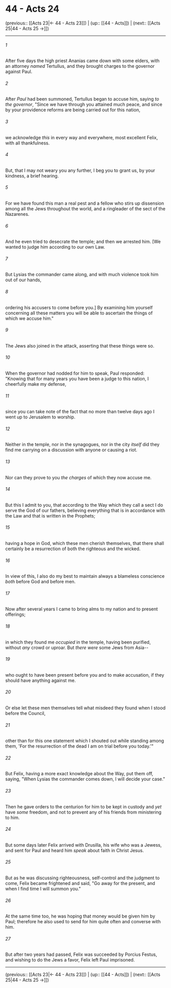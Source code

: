 # 44 - Acts 24

(previous:: [[Acts 23|← 44 - Acts 23]]) | (up:: [[44 - Acts]]) | (next:: [[Acts 25|44 - Acts 25 →]])

***


###### 1 
After five days the high priest Ananias came down with some elders, with an attorney _named_ Tertullus, and they brought charges to the governor against Paul. 

###### 2 
After _Paul_ had been summoned, Tertullus began to accuse him, saying _to the governor_, "Since we have through you attained much peace, and since by your providence reforms are being carried out for this nation, 

###### 3 
we acknowledge _this_ in every way and everywhere, most excellent Felix, with all thankfulness. 

###### 4 
But, that I may not weary you any further, I beg you to grant us, by your kindness, a brief hearing. 

###### 5 
For we have found this man a real pest and a fellow who stirs up dissension among all the Jews throughout the world, and a ringleader of the sect of the Nazarenes. 

###### 6 
And he even tried to desecrate the temple; and then we arrested him. [We wanted to judge him according to our own Law. 

###### 7 
But Lysias the commander came along, and with much violence took him out of our hands, 

###### 8 
ordering his accusers to come before you.] By examining him yourself concerning all these matters you will be able to ascertain the things of which we accuse him." 

###### 9 
The Jews also joined in the attack, asserting that these things were so. 

###### 10 
When the governor had nodded for him to speak, Paul responded: "Knowing that for many years you have been a judge to this nation, I cheerfully make my defense, 

###### 11 
since you can take note of the fact that no more than twelve days ago I went up to Jerusalem to worship. 

###### 12 
Neither in the temple, nor in the synagogues, nor in the city _itself_ did they find me carrying on a discussion with anyone or causing a riot. 

###### 13 
Nor can they prove to you _the charges_ of which they now accuse me. 

###### 14 
But this I admit to you, that according to the Way which they call a sect I do serve the God of our fathers, believing everything that is in accordance with the Law and that is written in the Prophets; 

###### 15 
having a hope in God, which these men cherish themselves, that there shall certainly be a resurrection of both the righteous and the wicked. 

###### 16 
In view of this, I also do my best to maintain always a blameless conscience _both_ before God and before men. 

###### 17 
Now after several years I came to bring alms to my nation and to present offerings; 

###### 18 
in which they found me _occupied_ in the temple, having been purified, without _any_ crowd or uproar. But _there were_ some Jews from Asia-- 

###### 19 
who ought to have been present before you and to make accusation, if they should have anything against me. 

###### 20 
Or else let these men themselves tell what misdeed they found when I stood before the Council, 

###### 21 
other than for this one statement which I shouted out while standing among them, 'For the resurrection of the dead I am on trial before you today.'" 

###### 22 
But Felix, having a more exact knowledge about the Way, put them off, saying, "When Lysias the commander comes down, I will decide your case." 

###### 23 
Then he gave orders to the centurion for him to be kept in custody and _yet_ have _some_ freedom, and not to prevent any of his friends from ministering to him. 

###### 24 
But some days later Felix arrived with Drusilla, his wife who was a Jewess, and sent for Paul and heard him _speak_ about faith in Christ Jesus. 

###### 25 
But as he was discussing righteousness, self-control and the judgment to come, Felix became frightened and said, "Go away for the present, and when I find time I will summon you." 

###### 26 
At the same time too, he was hoping that money would be given him by Paul; therefore he also used to send for him quite often and converse with him. 

###### 27 
But after two years had passed, Felix was succeeded by Porcius Festus, and wishing to do the Jews a favor, Felix left Paul imprisoned.

***

(previous:: [[Acts 23|← 44 - Acts 23]]) | (up:: [[44 - Acts]]) | (next:: [[Acts 25|44 - Acts 25 →]])
